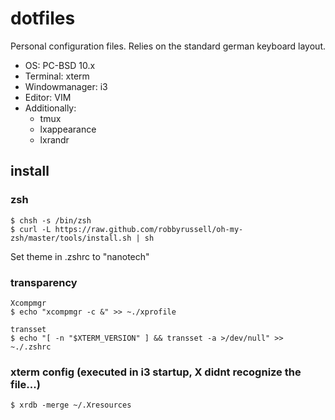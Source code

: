 # dotfiles

Personal configuration files. Relies on the standard german keyboard layout.

- OS: PC-BSD 10.x
- Terminal: xterm
- Windowmanager: i3
- Editor: VIM
- Additionally:
  - tmux
  - lxappearance
  - lxrandr

## install

### zsh

```shell
$ chsh -s /bin/zsh
$ curl -L https://raw.github.com/robbyrussell/oh-my-zsh/master/tools/install.sh | sh
```

Set theme in .zshrc to "nanotech"

### transparency

```shell
Xcompmgr
$ echo "xcompmgr -c &" >> ~./xprofile

transset
$ echo "[ -n "$XTERM_VERSION" ] && transset -a >/dev/null" >> ~./.zshrc
```

### xterm config (executed in i3 startup, X didnt recognize the file...)

```shell
$ xrdb -merge ~/.Xresources
```
